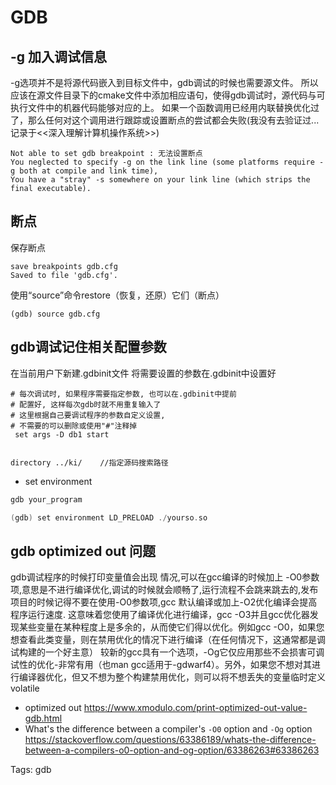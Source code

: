 # GDB

## -g 加入调试信息

-g选项并不是将源代码嵌入到目标文件中，gdb调试的时候也需要源文件。
所以应该在源文件目录下的cmake文件中添加相应语句，使得gdb调试时，源代码与可执行文件中的机器代码能够对应的上。
如果一个函数调用已经用内联替换优化过了，那么任何对这个调用进行跟踪或设置断点的尝试都会失败(我没有去验证过...记录于<<深入理解计算机操作系统>>)

```
Not able to set gdb breakpoint : 无法设置断点
You neglected to specify -g on the link line (some platforms require -g both at compile and link time),
You have a "stray" -s somewhere on your link line (which strips the final executable).
```

## 断点

保存断点 

```
save breakpoints gdb.cfg
Saved to file 'gdb.cfg'.
```

使用“source”命令restore（恢复，还原）它们（断点）

```
(gdb) source gdb.cfg 
```

## gdb调试记住相关配置参数

在当前用户下新建.gdbinit文件
将需要设置的参数在.gdbinit中设置好

```
# 每次调试时, 如果程序需要指定参数, 也可以在.gdbinit中提前
# 配置好, 这样每次gdb时就不用重复输入了
# 这里根据自己要调试程序的参数自定义设置, 
# 不需要的可以删除或使用"#"注释掉
 set args -D db1 start


directory ../ki/    //指定源码搜索路径
```

* set environment

```c
gdb your_program

(gdb) set environment LD_PRELOAD ./yourso.so
```

## gdb optimized out 问题

gdb调试程序的时候打印变量值会出现<value optimized out> 情况,可以在gcc编译的时候加上 -O0参数项,意思是不进行编译优化,调试的时候就会顺畅了,运行流程不会跳来跳去的,发布项目的时候记得不要在使用-O0参数项,gcc 默认编译或加上-O2优化编译会提高程序运行速度.
这意味着您使用了编译优化进行编译，gcc -O3并且gcc优化器发现某些变量在某种程度上是多余的，从而使它们得以优化。例如gcc -O0，如果您想查看此类变量，则在禁用优化的情况下进行编译（在任何情况下，这通常都是调试构建的一个好主意）
较新的gcc具有一个选项，-Og它仅应用那些不会损害可调试性的优化-非常有用（也man gcc适用于-gdwarf4）。另外，如果您不想对其进行编译器优化，但又不想为整个构建禁用优化，则可以将不想丢失的变量临时定义volatile

* optimized out  https://www.xmodulo.com/print-optimized-out-value-gdb.html
* What's the difference between a compiler's `-O0` option and `-Og` option https://stackoverflow.com/questions/63386189/whats-the-difference-between-a-compilers-o0-option-and-og-option/63386263#63386263

Tags:
  gdb